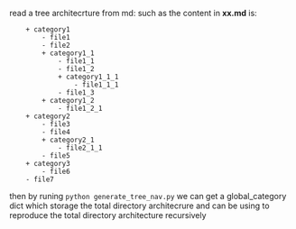 read a tree architecrture from md:
such as the content in **xx.md** is:
```shell
    + category1
        - file1
        - file2
        + category1_1
            - file1_1
            - file1_2
            + category1_1_1
                - file1_1_1
            - file1_3
        + category1_2
            - file1_2_1
    + category2
        - file3
        - file4
        + category2_1
            - file2_1_1
        - file5
    + category3
        - file6
    - file7

```

then by runing `python generate_tree_nav.py`
we can get a global_category dict which storage the total directory architecrure
and can be using to reproduce the total directory architecture recursively



